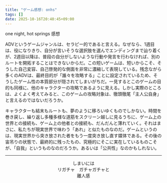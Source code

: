 ```yaml
---
title: "ゲーム感想: onhs"
tags: []
date: 2025-10-16T20:40:45+09:00
---
```


one night, hot springs 感想

ADVというゲームジャンルは、セラピー的であると言える。なぜなら、1週目は、役になりきり、自分が言いそうな選択肢を選んでエンディングまで辿り着くが、2週目以降は、普段の自分がしないような行動や発言を行わなければ、別のルートを開拓することはできないからだ。この短いゲームは、短いからこそ、そうした自己変容、自己啓発的な側面を非常に濃縮して表現している。残念ながら多くのADVは、最終目的が「誰々を攻略する」ことに設定されているため、そうしたゲーム性の本質部分が隠されてしまいがちだ。一見するとこのゲームの目的も同様に、他のキャラクターの攻略であるように見える。しかし実際のところは、よくよく考えてみると、このゲームの攻略対象は、徹頭徹尾「主人公自身」と言えるのではないだろうか。

キャラクターも結末もルートも、夢のように移ろいゆくものでしかない。時間を巻き戻し、繰り返し多種多様な道筋をスクリーン越しに見るうちに、ゲーム上の世界との接続も、ゲーム上の他者との接続も、だんだんと薄れていく。それはまさに、私たちが現実世界で味わう「あれ」と似たものなのだ。ゲームというのは、現実世界から突き放された者をもう一度突き放し直す媒体である。その後の宙吊りの状態で、最終的に残ったもの、究極的にそこに実在しているものこそが、「自我」というものなのだろうか。あるいは「公共性」なのかもしれない。

***

<div style="text-align: center;">
しまいには<br>
リガチャ　ガチャガチャと<br>
離人感
</div>